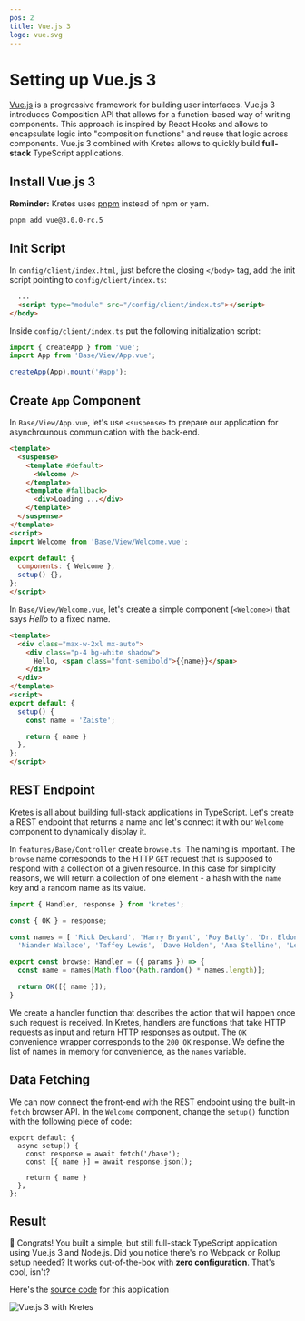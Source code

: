 ```yaml
---
pos: 2
title: Vue.js 3
logo: vue.svg
---
```

# Setting up Vue.js 3

[Vue.js](https://vuejs.org/) is a progressive framework for building user interfaces. Vue.js 3 introduces Composition API that allows for a function-based way of writing components. This approach is inspired by React Hooks and allows to encapsulate logic into "composition functions" and reuse that logic across components. Vue.js 3 combined with Kretes allows to quickly build **full-stack** TypeScript applications.

## Install Vue.js 3

**Reminder:** Kretes uses [pnpm](https://pnpm.js.org/) instead of npm or yarn.

```
pnpm add vue@3.0.0-rc.5
```

## Init Script

In `config/client/index.html`, just before the closing `</body>` tag, add the init script pointing to `config/client/index.ts`:

```html
  ...
  <script type="module" src="/config/client/index.ts"></script>
</body>
```

Inside `config/client/index.ts` put the following initialization script:

```ts
import { createApp } from 'vue';
import App from 'Base/View/App.vue';

createApp(App).mount('#app');
```

## Create `App` Component

In `Base/View/App.vue`, let's use `<suspense>` to prepare our application for asynchrounous communication with the back-end.

```html
<template>
  <suspense>
    <template #default>
      <Welcome />
    </template>
    <template #fallback>
      <div>Loading ...</div>
    </template>
  </suspense>
</template>
<script>
import Welcome from 'Base/View/Welcome.vue';

export default {
  components: { Welcome },
  setup() {},
};
</script>
```

In `Base/View/Welcome.vue`, let's create a simple component (`<Welcome>`) that says *Hello* to a fixed name.

```html
<template>
  <div class="max-w-2xl mx-auto">
    <div class="p-4 bg-white shadow">
      Hello, <span class="font-semibold">{{name}}</span>
    </div>
  </div>
</template>
<script>
export default {
  setup() {
    const name = 'Zaiste';

    return { name }
  },
};
</script>
```


## REST Endpoint

Kretes is all about building full-stack applications in TypeScript. Let's create a REST endpoint that returns a name and let's connect it with our `Welcome` component to dynamically display it.

In `features/Base/Controller` create `browse.ts`. The naming is important. The `browse` name corresponds to the HTTP `GET` request that is supposed to respond with a collection of a given resource. In this case for simplicity reasons, we will return a collection of one element - a hash with the `name` key and a random name as its value.

```ts
import { Handler, response } from 'kretes';

const { OK } = response;

const names = [ 'Rick Deckard', 'Harry Bryant', 'Roy Batty', 'Dr. Eldon Tyrell', 'Hannibal Chew',
  'Niander Wallace', 'Taffey Lewis', 'Dave Holden', 'Ana Stelline', 'Leon Kowalski'];

export const browse: Handler = ({ params }) => {
  const name = names[Math.floor(Math.random() * names.length)];

  return OK([{ name }]);
}
```

We create a handler function that describes the action that will happen once such request is received. In Kretes, handlers are functions that take HTTP requests as input and return HTTP responses as output. The `OK` convenience wrapper corresponds to the `200 OK` response. We define the list of names in memory for convenience, as the `names` variable.

## Data Fetching

We can now connect the front-end with the REST endpoint using the built-in `fetch` browser API. In the `Welcome` component, change the `setup()` function with the following piece of code:

```tsx
export default {
  async setup() {
    const response = await fetch('/base');
    const [{ name }] = await response.json();

    return { name }
  },
};
```

## Result

🎉  Congrats! You built a simple, but still full-stack TypeScript application using Vue.js 3 and Node.js. Did you notice there's no Webpack or Rollup setup needed? It works out-of-the-box with **zero configuration**. That's cool, isn't?

Here's the [source code](https://github.com/kreteshq/vuejs3-kretes-setup-example) for this application

![Vue.js 3 with Kretes](https://user-images.githubusercontent.com/200613/90030019-d80dce80-dcbb-11ea-9f7c-928050f8943c.gif)

